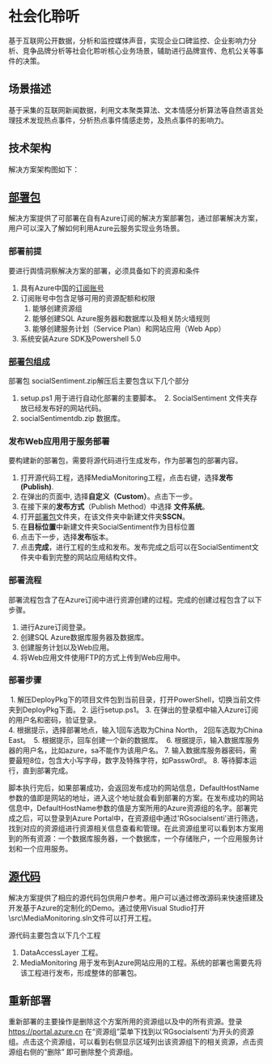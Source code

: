 # 社会化聆听
基于互联网公开数据，分析和监控媒体声音，实现企业口碑监控、企业影响力分析、竞争品牌分析等社会化聆听核心业务场景，辅助进行品牌宣传、危机公关等事件的决策。


## 场景描述
基于采集的互联网新闻数据，利用文本聚类算法、文本情感分析算法等自然语言处理技术发现热点事件，分析热点事件情感走势，及热点事件的影响力。

## 技术架构
解决方案架构图如下：

## [部署包](./DeployPkg)
解决方案提供了可部署在自有Azure订阅的解决方案部署包，通过部署解决方案，用户可以深入了解如何利用Azure云服务实现业务场景。



### 部署前提
要进行舆情洞察解决方案的部署，必须具备如下的资源和条件

 1. 具有Azure中国的[订阅账号](https://www.azure.cn/)
 2. 订阅账号中包含足够可用的资源配额和权限
     1. 能够创建资源组
     2. 能够创建SQL Azure服务器和数据库以及相关防火墙规则
     3. 能够创建服务计划（Service Plan）和网站应用（Web App）
 3. 系统安装Azure SDK及Powershell 5.0

### [部署包组成]((./DeployPkg))
部署包 socialSentiment.zip解压后主要包含以下几个部分

  1. setup.ps1 用于进行自动化部署的主要脚本。
  2. SocialSentiment 文件夹存放已经发布好的网站代码。
  3. socialSentimentdb.zip 数据库。


### 发布Web应用用于服务部署

要构建新的部署包，需要将源代码进行生成发布，作为部署包的部署内容。

  1. 打开源代码工程，选择MediaMonitoring工程，点击右键，选择**发布(Publish)**.
  2. 在弹出的页面中, 选择**自定义（Custom）**。点击下一步。
  3. 在接下来的**发布方式**（Publish Method）中选择 **文件系统**。
  4. 打开[部署包](./DeployPkg)文件夹，在该文件夹中新建文件夹**SSCN**。
  5. 在**目标位置**中新建文件夹SocialSentiment作为目标位置
  6. 点击下一步，选择**发布**版本。
  7. 点击**完成**，进行工程的生成和发布。发布完成之后可以在SocialSentiment文件夹中看到完整的网站应用结构文件。

### 部署流程

部署流程包含了在Azure订阅中进行资源创建的过程。完成的创建过程包含了以下步骤。

  1. 进行Azure订阅登录。
  2. 创建SQL Azure数据库服务器及数据库。
  3. 创建服务计划以及Web应用。
  4. 将Web应用文件使用FTP的方式上传到Web应用中。


### 部署步骤

  1. 解压DeployPkg下的项目文件包到当前目录，打开PowerShell，切换当前文件夹到DeployPkg下面。
  2. 运行setup.ps1。
  3. 在弹出的登录框中输入Azure订阅的用户名和密码，验证登录。  
  4. 根据提示，选择部署地点，输入1回车选取为China North， 2回车选取为China East。
  5. 根据提示，回车创建一个新的数据库。
  6. 根据提示，输入数据库服务器的用户名，比如azure，sa不能作为该用户名。
  7. 输入数据库服务器密码，需要最短8位，包含大小写字母，数字及特殊字符，如Passw0rd!。
  8. 等待脚本运行，直到部署完成。


脚本执行完后，如果部署成功，会返回发布成功的网站信息，DefaultHostName参数的值即是网站的地址，进入这个地址就会看到部署的方案。在发布成功的网站信息中，DefaultHostName参数的值是方案所用的Azure资源组的名字。部署完成之后，可以登录到Azure Portal中，在资源组中通过'RGsocialsenti'进行筛选，找到对应的资源组进行资源相关信息查看和管理。在此资源组里可以看到本方案用到的所有资源：一个数据库服务器，一个数据库，一个存储账户，一个应用服务计划和一个应用服务。



## [源代码](./src)
解决方案提供了相应的源代码包供用户参考。用户可以通过修改源码来快速搭建及开发基于Azure的定制化的Demo。通过使用Visual Studio打开\src\MediaMonitoring.sln文件可以打开工程。

源代码主要包含以下几个工程
  1. DataAccessLayer 工程。
  2. MediaMonitoring 用于发布到Azure网站应用的工程。系统的部署也需要先将该工程进行发布，形成整体的部署包。


## 重新部署
重新部署的主要操作是删除这个方案所用的资源组以及中的所有资源。登录 https://portal.azure.cn 在“资源组”菜单下找到以‘RGsocialsenti'为开头的资源组。点击这个资源组，可以看到右侧显示区域列出该资源组下的相关资源，点击资源组右侧的“删除” 即可删除整个资源组。


